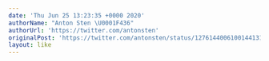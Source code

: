 ```yaml
---
date: 'Thu Jun 25 13:23:35 +0000 2020'
authorName: "Anton Sten \U0001F436"
authorUrl: 'https://twitter.com/antonsten'
originalPost: 'https://twitter.com/antonsten/status/1276144006100144131'
layout: like
---
```

